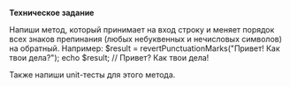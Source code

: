 **Техническое задание**

Напиши метод, который принимает на вход строку и меняет порядок всех знаков препинания (любых небуквенных и нечисловых символов) на обратный.
Например:
$result = revertPunctuationMarks("Привет! Как твои дела?");
echo $result; // Привет? Как твои дела!

Также напиши unit-тесты для этого метода.
